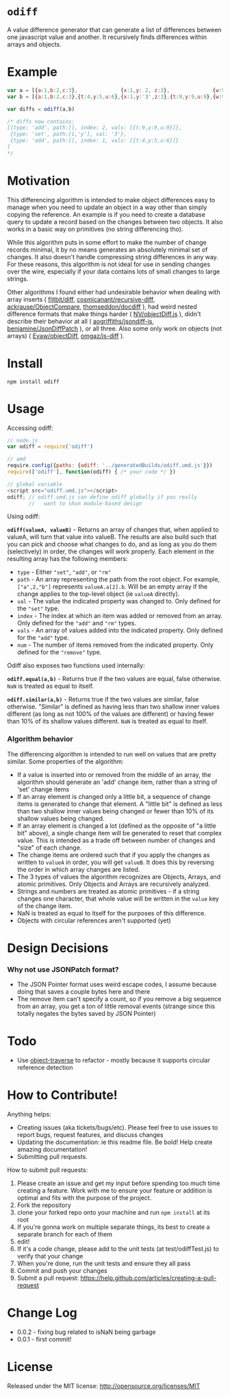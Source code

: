 
`odiff`
=====

A value difference generator that can generate a list of differences between one javascript value and another. It recursively finds differences
within arrays and objects.

Example
=======

```javascript
var a = [{a:1,b:2,c:3},              {x:1,y: 2, z:3},              {w:9,q:8,r:7}]
var b = [{a:1,b:2,c:3},{t:4,y:5,u:6},{x:1,y:'3',z:3},{t:9,y:9,u:9},{w:9,q:8,r:7}]

var diffs = odiff(a,b)

/* diffs now contains:
[{type: 'add', path:[], index: 2, vals: [{t:9,y:9,u:9}]},
 {type: 'set', path:[1,'y'], val: '3'},
 {type: 'add', path:[], index: 1, vals: [{t:4,y:5,u:6}]}
]
*/
```

Motivation
==========

This differencing algorithm is intended to make object differences easy to manage when you need to update an object in a way other
than simply copying the reference. An example is if you need to create a database query to update a record based on the changes between
two objects. It also works in a basic way on primitives (no string differencing tho).

While this algorithm puts in some effort to make the number of change records minimal, it by no means generates an absolutely minimal set
of changes. It also doesn't handle compressing string differences in any way. For these reasons, this algorithm is not ideal for use in
sending changes over the wire, especially if your data contains lots of small changes to large strings.

Other algorithms I found either had undesirable behavior when dealing with array inserts
( [flitbit/diff](https://github.com/flitbit/diff), [cosmicanant/recursive-diff](https://github.com/cosmicanant/recursive-diff),
[ackrause/ObjectCompare](https://github.com/ackrause/ObjectCompare), [thomseddon/docdiff](https://github.com/thomseddon/docdiff) ),
had weird nested difference formats that make things harder ( [NV/objectDiff.js](https://github.com/NV/objectDiff.js) ), didn't describe their behavior at all ( [aogriffiths/jsondiff-js](https://github.com/aogriffiths/jsondiff-js),
[benjamine/JsonDiffPatch](https://github.com/benjamine/JsonDiffPatch) ), or all three.
Also some only work on objects (not arrays) ( [Evaw/objectDiff](https://github.com/Evaw/objectDiff), [omgaz/js-diff](https://github.com/omgaz/js-diff) ).

Install
=======

```
npm install odiff
```


Usage
=====

Accessing odiff:
```javascript
// node.js
var odiff = require('odiff')

// amd
require.config({paths: {odiff: '../generatedBuilds/odiff.umd.js'}})
require(['odiff'], function(odiff) { /* your code */ })

// global variable
<script src="odiff.umd.js"></script>
odiff; // odiff.umd.js can define odiff globally if you really
       //   want to shun module-based design
```

Using odiff:

**`odiff(valueA, valueB)`** - Returns an array of changes that, when applied to valueA, will turn that value into valueB. The results are also
build such that you can pick and choose what changes to do, and as long as you do them (selectively) in order, the changes will work properly.
Each element in the resulting array has the following members:
* `type` - Either `"set"`, `"add"`,  or `"rm"`
* `path` - An array representing the path from the root object. For example, `["a",2,"b"]` represents `valueA.a[2].b`. Will be an empty
array if the change applies to the top-level object (ie `valueA` directly).
* `val` - The value the indicated property was changed to. Only defined for the `"set"` type.
* `index` - The index at which an item was added or removed from an array. Only defined for the `"add"` and `"rm"` types.
* `vals` - An array of values added into the indicated property. Only defined for the `"add"` type.
* `num` - The number of items removed from the indicated property. Only defined for the `"remove"` type.

Odiff also exposes two functions used internally:

**`odiff.equal(a,b)`** - Returns true if the two values are equal, false otherwise. `NaN` is treated as equal to itself.

**`odiff.similar(a,b)`** - Returns true if the two values are similar, false otherwise. "Similar" is defined as having less than two shallow
inner values different (as long as not 100% of the values are different) or having fewer than 10% of its shallow values different.
`NaN` is treated as equal to itself.

### Algorithm behavior

The differencing algorithm is intended to run well on values that are pretty similar. Some properties of the algorithm:
* If a value is inserted into or removed from the middle of an array, the algorithm should generate an 'add' change item, rather than a
string of 'set' change items
* If an array element is changed only a little bit, a sequence of change items is generated to change that element. A "little bit"
is defined as less than two shallow inner values being changed or fewer than 10% of its shallow values being changed.
* If an array element is changed a lot (defined as the opposite of "a little bit" above), a single change item will be generated to reset that complex value. This is intended as a trade off between number of changes and "size" of each change.
* The change items are ordered such that if you apply the changes as written to `valueA` in order, you will get `valueB`. It does this by
reversing the order in which array changes are listed.
* The 3 types of values the algorithm recognizes are Objects, Arrays, and atomic primitives. Only Objects and Arrays are recursively analyzed.
* Strings and numbers are treated as atomic primitives - if a string changes one character, that whole value will be written in the `value`
key of the change item.
* NaN is treated as equal to itself for the purposes of this difference.
* Objects with circular references aren't supported (yet)

Design Decisions
================

### Why not use JSONPatch format?

* The JSON Pointer format uses weird escape codes, I assume because doing that saves a couple bytes here and there
* The remove item can't specify a count, so if you remove a big sequence from an array, you get a ton of little removal events (strange since this totally negates the bytes saved by JSON Pointer)

Todo
======

* Use [object-traverse](https://github.com/nervgh/object-traverse) to refactor - mostly because it supports circular reference detection


How to Contribute!
============

Anything helps:

* Creating issues (aka tickets/bugs/etc). Please feel free to use issues to report bugs, request features, and discuss changes
* Updating the documentation: ie this readme file. Be bold! Help create amazing documentation!
* Submitting pull requests.

How to submit pull requests:

1. Please create an issue and get my input before spending too much time creating a feature. Work with me to ensure your feature or addition is optimal and fits with the purpose of the project.
2. Fork the repository
3. clone your forked repo onto your machine and run `npm install` at its root
4. If you're gonna work on multiple separate things, its best to create a separate branch for each of them
5. edit!
6. If it's a code change, please add to the unit tests (at test/odiffTest.js) to verify that your change
7. When you're done, run the unit tests and ensure they all pass
8. Commit and push your changes
9. Submit a pull request: https://help.github.com/articles/creating-a-pull-request

Change Log
=========

* 0.0.2 - fixing bug related to isNaN being garbage
* 0.0.1 - first commit!

License
=======
Released under the MIT license: http://opensource.org/licenses/MIT
